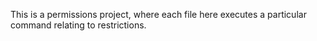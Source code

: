 This is a permissions project, where each file here executes a particular command relating to restrictions.
